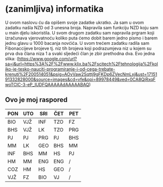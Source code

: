 # (zanimljiva) informatika
U ovom naslovu ću da opišem svoje zadatke ukratko. Ja sam u ovom zadatku našla NZD od 3 unesna broja. Napravila sam funkciju NZD koju sam u main djelu iskoristila.
U svom drugom zadatku sam napravila prgram koji izračunava vjerovatnoću koliko puta ćemo dobit barem jedno pismo i barem jednu glavu u 1000 bacanja novćića.
U svom trećem zadatku radila sam Fibonaccijeve brojeve tj. niz tih brojeva koji podrazumjeva niz u kojem su prva dva člana niza 1 a svaki sljedeći član je zbir prethodna dva.
Evo jedna slika:
(https://www.google.com/url?sa=i&url=https%3A%2F%2Fwww.klix.ba%2Fscitech%2Ftehnologija%2Fkoliko-je-tesko-nauciti-programiranje-i-od-cega-trebate-krenuti%2F200514051&psig=AOvVaw2Sqttj9gFKDp6ZVecNmLxj&ust=1715191332828000&source=images&cd=vfe&opi=89978449&ved=0CA8QjRxqFwoTCIC-3-eP_IUDFQAAAAAdAAAAABAQ)
## Ovo je moj raspored

| PON | UTO | SRI | ČET | PET |
|-----|-----|-----|-----|-----|
| BIO | VJŽ | INF | TZO |  FZ |
| BHS | VJŽ | LK  | TZO | PRG |
| PJ  | PJ  | PRG | PJ  | BHS |
| MM  | LK  | GEO | BHS | MM  |
| INF | BHS | MM  | HS  | PJ  |
| HM  | MM  | ENG | ENG |  /  |
| COZ | HM  | HS  | GEO |  /  |
| VJŽ | FZ  | BIO | VJ  |  /  |
